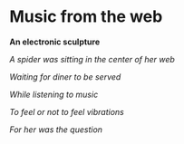 Music from the web
==================

**An electronic sculpture**

*A spider was sitting in the center of her web*

*Waiting for diner to be served*

*While listening to music*

*To feel or not to feel vibrations*

*For her was the question*



